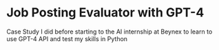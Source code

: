 # Job Posting Evaluator with GPT-4
 Case Study I did before starting to the AI internship at Beynex to learn to use GPT-4 API and test my skills in Python
